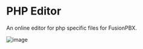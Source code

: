 # PHP Editor

An online editor for php specific files for FusionPBX.

![image](../_static/images/advanced/fusionpbx_advanced_php_editor.jpg)
